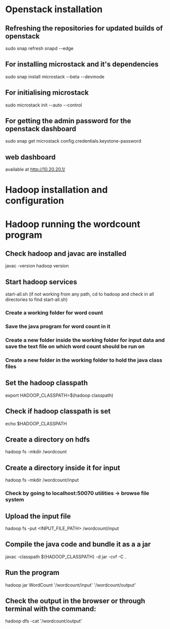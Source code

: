 # Openstack installation
## Refreshing the repositories for updated builds of openstack
sudo snap refresh snapd --edge
## For installing microstack and it's dependencies
sudo snap install microstack --beta --devmode
## For initialising microstack
sudo microstack init --auto --control
## For getting the admin password for the openstack dashboard
sudo snap get microstack config.credentials.keystone-password
## web dashboard 
available at http://10.20.20.1/

# Hadoop installation and configuration

# Hadoop running the wordcount program
## Check hadoop and javac are installed
javac -version
hadoop version
## Start hadoop services
start-all.sh (if not working from any path, cd to hadoop and check in all directories to find start-all.sh)
### Create a working folder for word count
### Save the java program for word count in it
### Create a new folder inside the working folder for input data and save the text file on which word count should be run on
### Create a new folder in the working folder to hold the java class files
## Set the hadoop classpath
export HADOOP_CLASSPATH=$(hadoop classpath)
## Check if hadoop classpath is set
echo $HADOOP_CLASSPATH
## Create a directory on hdfs
hadoop fs -mkdir /wordcount
## Create a directory inside it for input
hadoop fs -mkdir /wordcount/input
### Check by going to localhost:50070 utilities -> browse file system
## Upload the input file 
hadoop fs -put <INPUT_FILE_PATH> /wordcount/input
## Compile the java code and bundle it as a a jar
javac -classpath ${HADOOP_CLASSPATH} -d <classes-folder-path> <javaprogram-path>
jar -cvf <jar-file-name> -C <classes-folder-path> .
## Run the program
hadoop jar <jar-file-path> WordCount '/wordcount/input' '/wordcount/output'
## Check the output in the browser or through terminal with the command:
hadoop dfs -cat '/wordcount/output'
